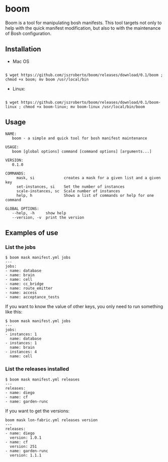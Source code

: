 # boom

Boom is a tool for manipulating bosh manifests. This tool targets not only to help with the quick manifest modification, but also to with the maintenance of Bosh configuration.

## Installation

* Mac OS

```

$ wget https://github.com/jszroberto/boom/releases/download/0.1/boom ; chmod +x boom; mv boom /usr/local/bin
```

* Linux:

```

$ wget https://github.com/jszroberto/boom/releases/download/0.1/boom-linux ; chmod +x boom-linux; mv boom-linux /usr/local/bin/boom
```


## Usage

```
NAME:
   boom - a simple and quick tool for bosh manifest maintenance

USAGE:
   boom [global options] command [command options] [arguments...]

VERSION:
   0.1.0

COMMANDS:
     mask, si             creates a mask for a given list and a given key
     set-instances, si    Set the number of instances
     scale-instances, sc  Scale number of instances
     help, h              Shows a list of commands or help for one command

GLOBAL OPTIONS:
   --help, -h     show help
   --version, -v  print the version
```

## Examples of use

### List the jobs

```
$ boom mask manifest.yml jobs
---
jobs:
- name: database
- name: brain
- name: cell
- name: cc_bridge
- name: route_emitter
- name: access
- name: acceptance_tests
```

If you want to know the value of other keys, you only need to run something like this:

```
$ boom mask manifest.yml jobs
---
jobs:
- instances: 1
  name: database
- instances: 1
  name: brain
- instances: 4
  name: cell
```

### List the releases installed

```
$ boom mask manifest.yml releases
---
releases:
- name: diego
- name: cf
- name: garden-runc

```
If you want to get the versions:

```
boom mask lon-fabric.yml releases version
---
releases:
- name: diego
  version: 1.0.1
- name: cf
  version: 251
- name: garden-runc
  version: 1.1.1
```
